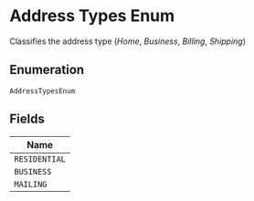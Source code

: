 
# Address Types Enum

Classifies the address type (<i>Home</i>, <i>Business</i>, <i>Billing</i>, <i>Shipping</i>)

## Enumeration

`AddressTypesEnum`

## Fields

| Name |
|  --- |
| `RESIDENTIAL` |
| `BUSINESS` |
| `MAILING` |

